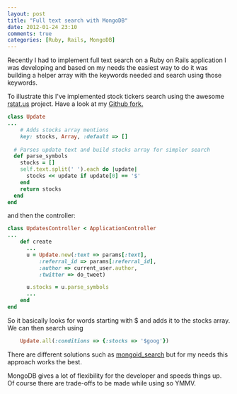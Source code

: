 ```yaml
---
layout: post
title: "Full text search with MongoDB"
date: 2012-01-24 23:10
comments: true
categories: [Ruby, Rails, MongoDB]
---
```


Recently I had to implement full text search on a Ruby on Rails application I was developing and based on my needs the easiest way to do it was building a helper array with the keywords needed and search using those keywords.

To illustrate this I've implemented stock tickers search using the awesome [rstat.us](http://rstat.us/) project. Have a look at my [Github fork.](https://github.com/filipeamoreira/rstat.us)
    

``` ruby update.rb
class Update
...
    # Adds stocks array mentions
    key: stocks, Array, :default => []
    
  # Parses update text and build stocks array for simpler search
  def parse_symbols
    stocks = []
    self.text.split(' ').each do |update|
      stocks << update if update[0] == '$'
    end
    return stocks  
  end    
end
```

and then the controller:
``` ruby updates_controller.rb
class UpdatesController < ApplicationController
...
    def create
      ...
      u = Update.new(:text => params[:text],
          :referral_id => params[:referral_id],
          :author => current_user.author,
          :twitter => do_tweet)

      u.stocks = u.parse_symbols
      ...
    end
end
```
So it basically looks for words starting with $ and adds it to the stocks array. We can then search using

``` ruby Perform search using MongoDB built in text search
    Update.all(:conditions => {:stocks => '$goog'})
```

There are different solutions such as [mongoid_search](https://github.com/mauriciozaffari/mongoid_search) but for my needs this approach works the best.

MongoDB gives a lot of flexibility for the developer and speeds things up. Of course there are trade-offs to be made while using so YMMV.
